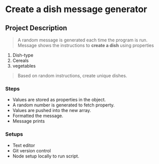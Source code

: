 # **Create a dish message generator**

## Project Description
> A random message is generated each time the program is run.
> Message shows the instructions to **create a dish** using properties
   1. Dish-type
   2. Cereals
   3. vegetables
> Based on random instructions, create unique dishes.

### Steps
- Values are stored as properties in the object.
- A random number is generated to fetch property.
- Values are pushed into the new array.
- Formatted the message.
- Message prints

### Setups
- Text editor
- Git version control
- Node setup locally to run script.
